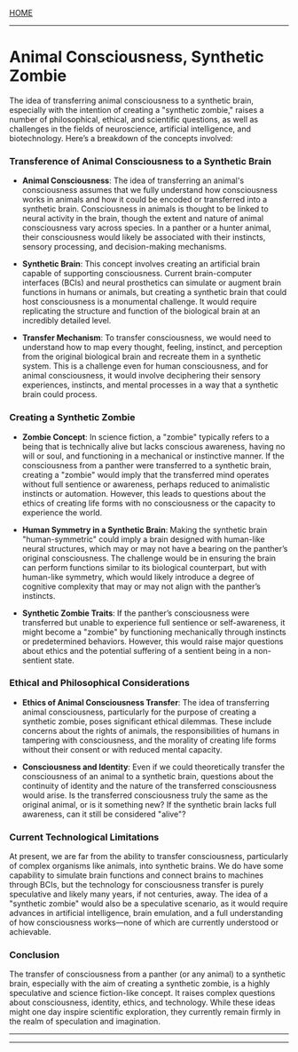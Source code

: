 [HOME](/README.md)     

---   

# Animal Consciousness, Synthetic Zombie    
The idea of transferring animal consciousness to a synthetic brain, especially with the intention of creating a "synthetic zombie," raises a number of philosophical, ethical, and scientific questions, as well as challenges in the fields of neuroscience, artificial intelligence, and biotechnology. Here’s a breakdown of the concepts involved:

### **Transference of Animal Consciousness to a Synthetic Brain**
- **Animal Consciousness**: The idea of transferring an animal's consciousness assumes that we fully understand how consciousness works in animals and how it could be encoded or transferred into a synthetic brain. Consciousness in animals is thought to be linked to neural activity in the brain, though the extent and nature of animal consciousness vary across species. In a panther or a hunter animal, their consciousness would likely be associated with their instincts, sensory processing, and decision-making mechanisms.
  
- **Synthetic Brain**: This concept involves creating an artificial brain capable of supporting consciousness. Current brain-computer interfaces (BCIs) and neural prosthetics can simulate or augment brain functions in humans or animals, but creating a synthetic brain that could host consciousness is a monumental challenge. It would require replicating the structure and function of the biological brain at an incredibly detailed level.

- **Transfer Mechanism**: To transfer consciousness, we would need to understand how to map every thought, feeling, instinct, and perception from the original biological brain and recreate them in a synthetic system. This is a challenge even for human consciousness, and for animal consciousness, it would involve deciphering their sensory experiences, instincts, and mental processes in a way that a synthetic brain could process.

### **Creating a Synthetic Zombie**
- **Zombie Concept**: In science fiction, a "zombie" typically refers to a being that is technically alive but lacks conscious awareness, having no will or soul, and functioning in a mechanical or instinctive manner. If the consciousness from a panther were transferred to a synthetic brain, creating a "zombie" would imply that the transferred mind operates without full sentience or awareness, perhaps reduced to animalistic instincts or automation. However, this leads to questions about the ethics of creating life forms with no consciousness or the capacity to experience the world.

- **Human Symmetry in a Synthetic Brain**: Making the synthetic brain "human-symmetric" could imply a brain designed with human-like neural structures, which may or may not have a bearing on the panther’s original consciousness. The challenge would be in ensuring the brain can perform functions similar to its biological counterpart, but with human-like symmetry, which would likely introduce a degree of cognitive complexity that may or may not align with the panther’s instincts.

- **Synthetic Zombie Traits**: If the panther’s consciousness were transferred but unable to experience full sentience or self-awareness, it might become a "zombie" by functioning mechanically through instincts or predetermined behaviors. However, this would raise major questions about ethics and the potential suffering of a sentient being in a non-sentient state.

### **Ethical and Philosophical Considerations**
- **Ethics of Animal Consciousness Transfer**: The idea of transferring animal consciousness, particularly for the purpose of creating a synthetic zombie, poses significant ethical dilemmas. These include concerns about the rights of animals, the responsibilities of humans in tampering with consciousness, and the morality of creating life forms without their consent or with reduced mental capacity.
  
- **Consciousness and Identity**: Even if we could theoretically transfer the consciousness of an animal to a synthetic brain, questions about the continuity of identity and the nature of the transferred consciousness would arise. Is the transferred consciousness truly the same as the original animal, or is it something new? If the synthetic brain lacks full awareness, can it still be considered "alive"?

### **Current Technological Limitations**
At present, we are far from the ability to transfer consciousness, particularly of complex organisms like animals, into synthetic brains. We do have some capability to simulate brain functions and connect brains to machines through BCIs, but the technology for consciousness transfer is purely speculative and likely many years, if not centuries, away. The idea of a "synthetic zombie" would also be a speculative scenario, as it would require advances in artificial intelligence, brain emulation, and a full understanding of how consciousness works—none of which are currently understood or achievable.

### Conclusion
The transfer of consciousness from a panther (or any animal) to a synthetic brain, especially with the aim of creating a synthetic zombie, is a highly speculative and science fiction-like concept. It raises complex questions about consciousness, identity, ethics, and technology. While these ideas might one day inspire scientific exploration, they currently remain firmly in the realm of speculation and imagination.


---   


---   
